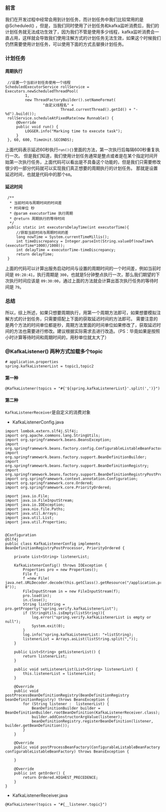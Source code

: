 ### 前言
我们在开发过程中经常会用到计划任务，而计划任务中我们比较常用的是 @Scheduled() ，但是，当我们同时使用了计划任务和kafka监听消费后，我们的计划任务就无法成功生效了，因为我们不管是使用多少线程，kafka监听消费会一直占用，这样就会导致我们使用注解方式的计划任务无法生效，如果这个时候我们仍然需要使用计划任务，可以使用下面的方式去替换计划任务。

### 计划任务
#### 周期执行
```
 //设置一个当前计划任务使用一个线程
ScheduledExecutorService rollService = Executors.newScheduledThreadPool(
         1,
         new ThreadFactoryBuilder().setNameFormat(
                 "自定义线程名" +
                         Thread.currentThread().getId() + "-%d").build());
 rollService.scheduleAtFixedRate(new Runnable() {
     @Override
     public void run() {
         LOGGER.info("Marking time to execute task");
     }
 }, 60, 600, TimeUnit.SECONDS);
```
上面代码表示延迟60秒执行`run(){}`里面的方法，第一次执行后每隔600秒重复执行一次。
但是我们知道，我们使用计划任务通常是整点或者是在某个指定时间开始第一次执行任务，上面代码可以看出是不具备这个功能的，但是我们只需要修改很少的一部分代码就可以实现我们真正想要的周期执行的计划任务。
那就是设置延迟时间，也就是代码中的那个`60`。

#### 延迟时间
```
 /**
  * 当前时间与周期时间的时间差
  * 时间单位 秒
  * @param executorTime 执行周期
  * @return 周期执行的等待时间
  */
 public static int executorsDelayTime(int executorTime){
     //获取当前时间与周期时间的差
     long nowTime = System.currentTimeMillis();
     int timeDiscrepancy = Integer.parseInt(String.valueOf(nowTime%(executorTime*1000)/1000));
     int delayTime = executorTime-timeDiscrepancy;
     return delayTime;
 }
```
上面的代码可以计算出服务启动时间与设置的周期时间的一个时间差，例如当前时间是 `09:28:41`，执行周期是 `300`，也就是5分钟整点执行一次，那么我们期望的下次执行时间应该是  `09:30:00`，通过上面的方法就会计算出首次执行任务的等待时间是 `79`。

### 总结
所以，综上所述，如果只想要周期执行，用第一个周期方法即可，如果想要模拟注解方式的计划任务，只需要搭配上下面的获取延迟时间的方法即可。
需要注意的是两个方法的时间单位都是秒，周期方法里面的时间单位如果修改了，获取延迟时间的方法也需要进行修改。建议根据实际需求去进行改造。（PS：毕竟如果是按照小时计算等待时间和周期时间的，用秒单位就太大了）

### @KafkaListener() 两种方式加载多个topic
```
# application.properties
spring.kafkaListenerList = topic1,topic2
```
#### 第一种
```
@KafkaListener(topics = "#{'${spring.kafkaListenerList}'.split(',')}")
```
#### 第二种
`KafkaListenerReceiver`是自定义的消费对象
* KafkaListenerConfig.java
```
import lombok.extern.slf4j.Slf4j;
import org.apache.commons.lang.StringUtils;
import org.springframework.beans.BeansException;
import org.springframework.beans.factory.config.ConfigurableListableBeanFactory;
import org.springframework.beans.factory.support.BeanDefinitionBuilder;
import org.springframework.beans.factory.support.BeanDefinitionRegistry;
import org.springframework.beans.factory.support.BeanDefinitionRegistryPostProcessor;
import org.springframework.context.annotation.Configuration;
import org.springframework.core.Ordered;
import org.springframework.core.PriorityOrdered;

import java.io.File;
import java.io.FileInputStream;
import java.io.IOException;
import java.nio.file.Paths;
import java.util.Arrays;
import java.util.List;
import java.util.Properties;


@Configuration
@Slf4j
public class KafkaListenerConfig implements BeanDefinitionRegistryPostProcessor, PriorityOrdered {

    private List<String> listenerList;

    KafkaListenerConfig() throws IOException {
        Properties pro = new Properties();
        File f;
        f =new File( java.net.URLDecoder.decode(this.getClass().getResource("/application.properties").getPath(),"utf-8"));
        FileInputStream in = new FileInputStream(f);
        pro.load(in);
        in.close();
        String listString = pro.getProperty("spring.verify.kafkaListenerList");
        if (StringUtils.isEmpty(listString)){
            log.error("spring.verify.kafkaListenerList is empty or null");
            System.exit(0);
        }
        log.info("spring.kafkaListenerList: "+listString);
        listenerList = Arrays.asList(listString.split(","));
    }

    public List<String> getListenerList() {
        return listenerList;
    }

    public void setListenerList(List<String> listenerList) {
        this.listenerList = listenerList;
    }

    @Override
    public void postProcessBeanDefinitionRegistry(BeanDefinitionRegistry beanDefinitionRegistry) throws BeansException {
        for (String listener :  listenerList) {
            BeanDefinitionBuilder builder = BeanDefinitionBuilder.rootBeanDefinition(KafkaListenerReceiver.class);
            builder.addConstructorArgValue(listener);
            beanDefinitionRegistry.registerBeanDefinition(listener, builder.getBeanDefinition());
        }
    }

    @Override
    public void postProcessBeanFactory(ConfigurableListableBeanFactory configurableListableBeanFactory) throws BeansException {

    }

    @Override
    public int getOrder() {
        return Ordered.HIGHEST_PRECEDENCE;
    }
}
```
* KafkaListenerReceiver.java
```
@KafkaListener(topics = "#{__listener.topic}")
```
